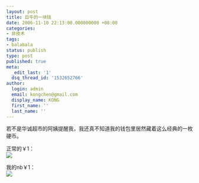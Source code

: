 ```yaml
---
layout: post
title: 巨牛的一块钱
date: 2006-11-10 22:13:00.000000000 +08:00
categories:
- 非技术
tags:
- balabala
status: publish
type: post
published: true
meta:
  _edit_last: '1'
  dsq_thread_id: '1532652766'
author:
  login: admin
  email: kongchen@gmail.com
  display_name: KONG
  first_name: ''
  last_name: ''
---
```

若不是华诚超市的阿姨提醒我，我还真不知道我的钱包里居然藏着这么经典的一枚硬币。 

正常的￥1：  
[![](assets/x1pxOYwqu4SjF5RVPuLF2OFyJYOeCwcRN3J4ha79gIcY0olG9QFUJRiM7CRnfkdB1yTVxhXMsdqJc4Fytafddx6ExtEZO4UmhbCQY9xzn-dNPTfpSWHAY2wrVmxsUvgJm18F6e-7FGkpCAApXl0-8iTUxYVp_xuCGhI)][0]

我的nb￥1：  
[![](assets/x1pxOYwqu4SjF5RVPuLF2OFyJYOeCwcRN3J4ha79gIcY0pZSJiRUMguR7OsTlBaPiowYxXdrfooYydLpXXDRcmqX6bc7HK-tzLEDZVSdCFIqXz6V91EFGjIzFN5m_RBtM8Z6NbDzWwJntLPsfMbB13ftA)][1]

[0]: http://tk1.storage.msn.com/x1pxOYwqu4SjF5RVPuLF2OFyJYOeCwcRN3J4ha79gIcY0qsitp-h26fi-z14r_gRMjw-WYnrAUNUQe7-mHCr1_aHKxDoEre8TZPD7B3dvB_c9zw7l0sBJmLBNiUauihmcvBNkmYFYo8Wf39sSjCAqeHXrgNjGUrpAzM
[1]: http://tk1.storage.msn.com/x1pxOYwqu4SjF5RVPuLF2OFyJYOeCwcRN3J4ha79gIcY0rHf94XWPMvaOsJaGm9J9sL4wEaAq8s33WfEp25V55XRb9Fi-GxfIREtjwPD-wnmgPW_Uyvd4kGpd3VPQFI5gcJN9yjARq4U6cv0Syo3QCdgllyRmDisKGz